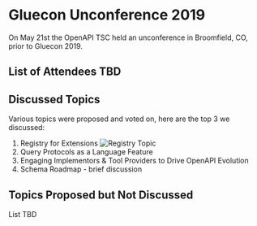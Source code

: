 # Gluecon Unconference 2019

On May 21st the OpenAPI TSC held an unconference in Broomfield, CO, prior to Gluecon 2019.

## List of Attendees TBD

## Discussed Topics
Various topics were proposed and voted on, here are the top 3 we discussed:

1. Registry for Extensions
![Registry Topic](../Regisrty-Topic.jpg)
2. Query Protocols as a Language Feature
3. Engaging Implementors & Tool Providers to Drive OpenAPI Evolution
4. Schema Roadmap - brief discussion

## Topics Proposed but Not Discussed

List TBD
